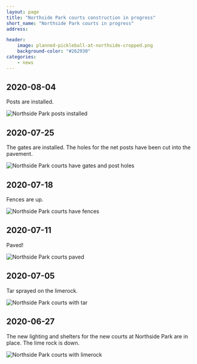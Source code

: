 ```yaml
---
layout: page
title: "Northside Park courts construction in progress"
short_name: "Northside Park courts in progress"
address: 

header:
    image: planned-pickleball-at-northside-cropped.png
    background-color: "#262930"
categories:
    - news
---
```

<!--more-->

## 2020-08-04

Posts are installed.

![Northside Park posts installed](/images/northside-pb-20200804.jpg)


## 2020-07-25

The gates are installed.  The holes for the net posts have been cut into the pavement. 

![Northside Park courts have gates and post holes](/images/northside-pb-20200725.jpg)


## 2020-07-18

Fences are up. 

![Northside Park courts have fences](/images/northside-pb-20200718.jpg)


## 2020-07-11

Paved!

![Northside Park courts paved](/images/northside-pb-20200711.jpg)


## 2020-07-05

Tar sprayed on the limerock.

![Northside Park courts with tar](/images/northside-pb-20200705.jpg)



## 2020-06-27

The new lighting and shelters for the new courts at Northside Park are in place. The lime rock is down.

![Northside Park courts with limerock](/images/northside-pb-20200627.jpg)
